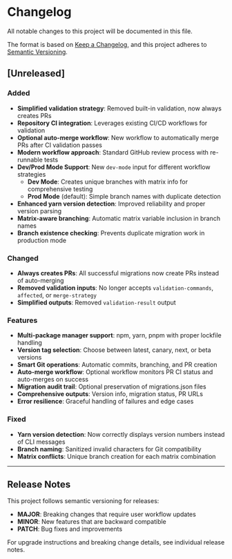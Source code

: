# Changelog

All notable changes to this project will be documented in this file.

The format is based on [Keep a Changelog](https://keepachangelog.com/en/1.0.0/),
and this project adheres to [Semantic Versioning](https://semver.org/spec/v2.0.0.html).

## [Unreleased]

### Added

- **Simplified validation strategy**: Removed built-in validation, now always creates PRs
- **Repository CI integration**: Leverages existing CI/CD workflows for validation
- **Optional auto-merge workflow**: New workflow to automatically merge PRs after CI validation passes
- **Modern workflow approach**: Standard GitHub review process with re-runnable tests
- **Dev/Prod Mode Support**: New `dev-mode` input for different workflow strategies
  - **Dev Mode**: Creates unique branches with matrix info for comprehensive testing
  - **Prod Mode** (default): Simple branch names with duplicate detection
- **Enhanced yarn version detection**: Improved reliability and proper version parsing
- **Matrix-aware branching**: Automatic matrix variable inclusion in branch names
- **Branch existence checking**: Prevents duplicate migration work in production mode

### Changed

- **Always creates PRs**: All successful migrations now create PRs instead of auto-merging
- **Removed validation inputs**: No longer accepts `validation-commands`, `affected`, or `merge-strategy`
- **Simplified outputs**: Removed `validation-result` output

### Features

- **Multi-package manager support**: npm, yarn, pnpm with proper lockfile handling
- **Version tag selection**: Choose between latest, canary, next, or beta versions
- **Smart Git operations**: Automatic commits, branching, and PR creation
- **Auto-merge workflow**: Optional workflow monitors PR CI status and auto-merges on success
- **Migration audit trail**: Optional preservation of migrations.json files
- **Comprehensive outputs**: Version info, migration status, PR URLs
- **Error resilience**: Graceful handling of failures and edge cases

### Fixed

- **Yarn version detection**: Now correctly displays version numbers instead of CLI messages
- **Branch naming**: Sanitized invalid characters for Git compatibility
- **Matrix conflicts**: Unique branch creation for each matrix combination

---

## Release Notes

This project follows semantic versioning for releases:

- **MAJOR**: Breaking changes that require user workflow updates
- **MINOR**: New features that are backward compatible
- **PATCH**: Bug fixes and improvements

For upgrade instructions and breaking change details, see individual release notes.
